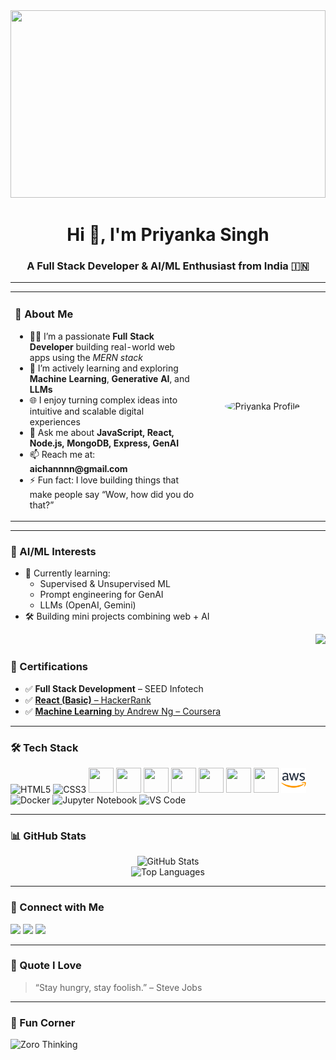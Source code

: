 <img src="https://github.com/user-attachments/assets/ce476521-1b2f-421e-a9cd-018252cbe4ec" width="100%" height="300px" />

<h1 align="center">Hi 👋, I'm Priyanka Singh</h1>
<h3 align="center">A Full Stack Developer & AI/ML Enthusiast from India 🇮🇳</h3>

---

<table>
  <tr>
    <td width="60%">
      <h3>🚀 About Me</h3>
      <ul>
        <li>👩‍💻 I’m a passionate <strong>Full Stack Developer</strong> building real-world web apps using the <em>MERN stack</em></li>
        <li>🧠 I’m actively learning and exploring <strong>Machine Learning</strong>, <strong>Generative AI</strong>, and <strong>LLMs</strong></li>
        <li>🌐 I enjoy turning complex ideas into intuitive and scalable digital experiences</li>
        <li>💬 Ask me about <strong>JavaScript, React, Node.js, MongoDB, Express, GenAI</strong></li>
        <li>📫 Reach me at: <strong>aichannnn@gmail.com</strong></li>
        <li>⚡ Fun fact: I love building things that make people say “Wow, how did you do that?”</li>
      </ul>
    </td>
    <td align="center" width="40%">
      <img src="https://github.com/user-attachments/assets/9a2d0734-999c-4cb0-8307-c53ab9488f88" width="200" style="border-radius: 50%;" alt="Priyanka Profile"/>
    </td>
  </tr>
</table>


---

### 🧠 AI/ML Interests
- 🤖 Currently learning:
  - Supervised & Unsupervised ML
  - Prompt engineering for GenAI
  - LLMs (OpenAI, Gemini)
- 🛠️ Building mini projects combining web + AI
 
<p align="right">
  <img src="https://github.com/user-attachments/assets/1de1fdf1-a2be-4c43-b652-8f270cb532d2" width="300" />
</p>


### 📜 Certifications
- ✅ **Full Stack Development** – SEED Infotech  
- ✅ [**React (Basic)** – HackerRank](https://www.hackerrank.com/certificates/881147f1c0c6)  
- ✅ [**Machine Learning** by Andrew Ng – Coursera](https://www.coursera.org/account/accomplishments/verify/NH3XEPEYXD7J)

---

### 🛠️ Tech Stack
<p align="left">
  <img src="https://cdn.jsdelivr.net/gh/devicons/devicon/icons/html5/html5-original.svg" width="40" height="40" alt="HTML5"/>
  <img src="https://cdn.jsdelivr.net/gh/devicons/devicon/icons/css3/css3-original.svg" width="40" height="40" alt="CSS3"/>
  <img src="https://cdn.jsdelivr.net/gh/devicons/devicon/icons/javascript/javascript-original.svg" width="40" height="40"/>
  <img src="https://cdn.jsdelivr.net/gh/devicons/devicon/icons/react/react-original.svg" width="40" height="40"/>
  <img src="https://cdn.jsdelivr.net/gh/devicons/devicon/icons/nodejs/nodejs-original.svg" width="40" height="40"/>
  <img src="https://cdn.jsdelivr.net/gh/devicons/devicon/icons/mongodb/mongodb-original.svg" width="40" height="40"/>
  <img src="https://cdn.jsdelivr.net/gh/devicons/devicon/icons/python/python-original.svg" width="40" height="40"/>
  <img src="https://cdn.jsdelivr.net/gh/devicons/devicon/icons/git/git-original.svg" width="40" height="40"/>
  <img src="https://cdn.jsdelivr.net/gh/devicons/devicon/icons/github/github-original.svg" width="40" height="40"/>
  <img src="https://raw.githubusercontent.com/devicons/devicon/master/icons/amazonwebservices/amazonwebservices-original-wordmark.svg" width="40" height="40" alt="AWS" />
  <img src="https://cdn.jsdelivr.net/gh/devicons/devicon/icons/docker/docker-original.svg" width="40" height="40" alt="Docker"/>
  <img src="https://cdn.jsdelivr.net/gh/devicons/devicon/icons/jupyter/jupyter-original.svg" width="40" height="40" alt="Jupyter Notebook"/>
  <img src="https://cdn.jsdelivr.net/gh/devicons/devicon/icons/vscode/vscode-original.svg" width="40" height="40" alt="VS Code"/>

</p>

---

### 📊 GitHub Stats
<p align="center">
  <img src="https://github-readme-stats.vercel.app/api?username=aichannnn&show_icons=true&theme=radical" alt="GitHub Stats" />
  <br/>
  <img src="https://github-readme-stats.vercel.app/api/top-langs/?username=aichannnn&layout=compact&theme=radical" alt="Top Languages" />
</p>

---

### 🔗 Connect with Me
<p align="left">
  <a href="mailto:1407priyankasingh@gmail.com"><img src="https://img.shields.io/badge/Gmail-D14836?style=for-the-badge&logo=gmail&logoColor=white"/></a>
  <a href="https://www.linkedin.com/in/priyanka714/"><img src="https://img.shields.io/badge/LinkedIn-blue?style=for-the-badge&logo=linkedin&logoColor=white"/></a>
  <a href="https://instagram.com/prii0714"><img src="https://img.shields.io/badge/Instagram-E4405F?style=for-the-badge&logo=instagram&logoColor=white"/></a>
</p>

---

### 🧠 Quote I Love
> “Stay hungry, stay foolish.” – Steve Jobs

---

### 👀 Fun Corner
![Zoro Thinking](https://i.imgur.com/3QvXZ6v.gif)





